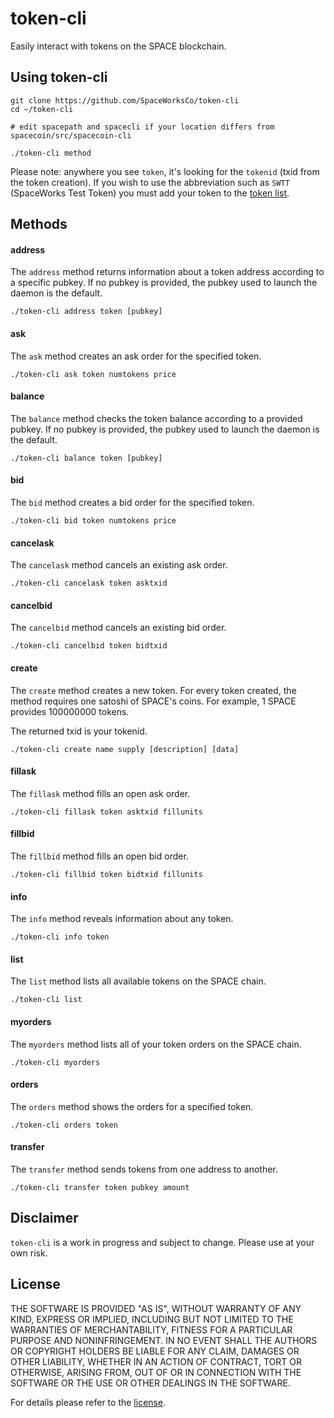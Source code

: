 # token-cli

Easily interact with tokens on the SPACE blockchain.

## Using token-cli

```
git clone https://github.com/SpaceWorksCo/token-cli
cd ~/token-cli

# edit spacepath and spacecli if your location differs from spacecoin/src/spacecoin-cli

./token-cli method
```
Please note: anywhere you see `token`, it's looking for the `tokenid` (txid from the token creation). If you wish to use the abbreviation such as `SWTT` (SpaceWorks Test Token) you must add your token to the [token list](https://github.com/SpaceWorksCo/token-cli/blob/master/token-cli#13).

## Methods

#### address

The `address` method returns information about a token address according to a specific pubkey. If no pubkey is provided, the pubkey used to launch the daemon is the default.

`./token-cli address token [pubkey]`

#### ask

The `ask` method creates an ask order for the specified token.

`./token-cli ask token numtokens price`

#### balance

The `balance` method checks the token balance according to a provided pubkey. If no pubkey is provided, the pubkey used to launch the daemon is the default.

`./token-cli balance token [pubkey]`

#### bid

The `bid` method creates a bid order for the specified token.

`./token-cli bid token numtokens price`

#### cancelask

The `cancelask` method cancels an existing ask order.

`./token-cli cancelask token asktxid`

#### cancelbid

The `cancelbid` method cancels an existing bid order.

`./token-cli cancelbid token bidtxid`

#### create

The `create` method creates a new token. For every token created, the method requires one satoshi of SPACE's coins. For example, 1 SPACE provides 100000000 tokens.

The returned txid is your tokenid.

`./token-cli create name supply [description] [data]`

#### fillask

The `fillask` method fills an open ask order.

`./token-cli fillask token asktxid fillunits`

#### fillbid

The `fillbid` method fills an open bid order.

`./token-cli fillbid token bidtxid fillunits`

#### info

The `info` method reveals information about any token.

`./token-cli info token`

#### list

The `list` method lists all available tokens on the SPACE chain.

`./token-cli list`

#### myorders

The `myorders` method lists all of your token orders on the SPACE chain.

`./token-cli myorders`

#### orders

The `orders` method shows the orders for a specified token.

`./token-cli orders token`

#### transfer

The `transfer` method sends tokens from one address to another.

`./token-cli transfer token pubkey amount`

## Disclaimer

`token-cli` is a work in progress and subject to change. Please use at your own risk.

## License

THE SOFTWARE IS PROVIDED "AS IS", WITHOUT WARRANTY OF ANY KIND, EXPRESS OR IMPLIED, INCLUDING BUT NOT LIMITED TO THE WARRANTIES OF MERCHANTABILITY, FITNESS FOR A PARTICULAR PURPOSE AND NONINFRINGEMENT. IN NO EVENT SHALL THE AUTHORS OR COPYRIGHT HOLDERS BE LIABLE FOR ANY CLAIM, DAMAGES OR OTHER LIABILITY, WHETHER IN AN ACTION OF CONTRACT, TORT OR OTHERWISE, ARISING FROM, OUT OF OR IN CONNECTION WITH THE SOFTWARE OR THE USE OR OTHER DEALINGS IN THE SOFTWARE.

For details please refer to the [license](https://github.com/SpaceWorksCo/token-cli/blob/master/LICENSE).
